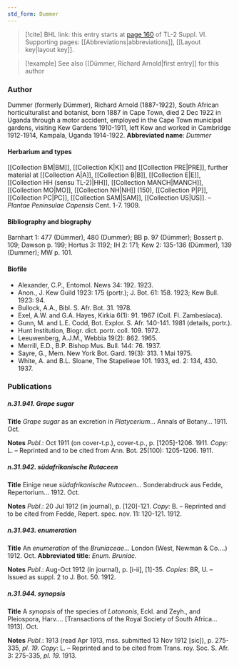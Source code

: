 ```yaml
---
std_form: Dummer
---
```


> [!cite] BHL link: this entry starts at [page 160](https://www.biodiversitylibrary.org/page/33260148) of TL-2 Suppl. VI.
> Supporting pages: [[Abbreviations|abbreviations]], [[Layout key|layout key]].

> [!example] See also [[Dümmer, Richard Arnold|first entry]] for this author

### Author

Dummer (formerly Dümmer), Richard Arnold (1887-1922), South African horticulturalist and botanist, born 1887 in Cape Town, died 2 Dec 1922 in Uganda through a motor accident, employed in the Cape Town municipal gardens, visiting Kew Gardens 1910-1911, left Kew and worked in Cambridge 1912-1914, Kampala, Uganda 1914-1922. 
**Abbreviated name**: *Dummer*

#### Herbarium and types

[[Collection BM|BM]], [[Collection K|K]] and [[Collection PRE|PRE]], further material at [[Collection A|A]], [[Collection B|B]], [[Collection E|E]], [[Collection HH (sensu TL-2)|HH]], [[Collection MANCH|MANCH]], [[Collection MO|MO]], [[Collection NH|NH]] (150), [[Collection P|P]], [[Collection PC|PC]], [[Collection SAM|SAM]], [[Collection US|US]]. – *Plantae Peninsulae Capensis* Cent. 1-7. 1909.

#### Bibliography and biography

Barnhart 1: 477 (Dümmer), 480 (Dummer); BB p. 97 (Dümmer); Bossert p. 109; Dawson p. 199; Hortus 3: 1192; IH 2: 171; Kew 2: 135-136 (Dümmer), 139 (Dummer); MW p. 101.

#### Biofile

- Alexander, C.P., Entomol. News 34: 192. 1923.
- Anon., J. Kew Guild 1923: 175 (portr.); J. Bot. 61: 158. 1923; Kew Bull. 1923: 94.
- Bullock, A.A., Bibl. S. Afr. Bot. 31. 1978.
- Exel, A.W. and G.A. Hayes, Kirkia 6(1): 91. 1967 (Coll. Fl. Zambesiaca).
- Gunn, M. and L.E. Codd, Bot. Explor. S. Afr. 140-141. 1981 (details, portr.).
- Hunt Institution, Biogr. dict. portr. coll. 109. 1972.
- Leeuwenberg, A.J.M., Webbia 19(2): 862. 1965.
- Merrill, E.D., B.P. Bishop Mus. Bull. 144: 76. 1937.
- Sayre, G., Mem. New York Bot. Gard. 19(3): 313. 1 Mai 1975.
- White, A. and B.L. Sloane, The Stapelieae 101. 1933, ed. 2: 134, 430. 1937.

### Publications

##### n.31.941. Grape sugar

**Title**
*Grape sugar* as an excretion in *Platycerium*... Annals of Botany... 1911. Oct.

**Notes**
*Publ*.: Oct 1911 (on cover-t.p.), cover-t.p., p. \[1205\]-1206. 1911. *Copy*: L. – Reprinted and to be cited from Ann. Bot. 25(100): 1205-1206. 1911.

##### n.31.942. südafrikanische Rutaceen

**Title**
Einige neue *südafrikanische Rutaceen*... Sonderabdruck aus Fedde, Repertorium... 1912. Oct.

**Notes**
*Publ*.: 20 Jul 1912 (in journal), p. \[120\]-121. *Copy*: B. – Reprinted and to be cited from Fedde, Repert. spec. nov. 11: 120-121. 1912.

##### n.31.943. enumeration

**Title**
An *enumeration* of the *Bruniaceae*... London (West, Newman & Co....) 1912. Oct.
**Abbreviated title**: *Enum. Bruniac.*

**Notes**
*Publ*.: Aug-Oct 1912 (in journal), p. \[i-ii\], \[1\]-35. *Copies*: BR, U. – Issued as suppl. 2 to J. Bot. 50. 1912.

##### n.31.944. synopsis

**Title**
A *synopsis* of the species of *Lotononis*, Eckl. and Zeyh., and Pleiospora, Harv.... \[Transactions of the Royal Society of South Africa... 1913\]. Oct.

**Notes**
*Publ*.: 1913 (read Apr 1913, mss. submitted 13 Nov 1912 \[sic\]), p. 275-335, *pl. 19. Copy*: L. – Reprinted and to be cited from Trans. roy. Soc. S. Afr. 3: 275-335, *pl. 19.* 1913.

